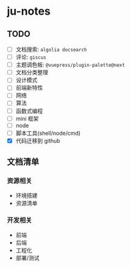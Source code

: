 # ju-notes

## TODO

- [ ] 文档搜索: `algolia docsearch`
- [ ] 评论: `giscus`
- [ ] 主题调色板: `@vuepress/plugin-palette@next`
- [ ] 文档分类整理
- [ ] 设计模式
- [ ] 前端新特性
- [ ] 网络
- [ ] 算法
- [ ] 函数式编程
- [ ] mini 框架
- [ ] node
- [ ] 脚本工具(shell/node/cmd)
- [x] 代码迁移到 github

## 文档清单

### 资源相关

- 环境搭建
- 资源清单

### 开发相关

- 前端
- 后端
- 工程化
- 部署/测试
